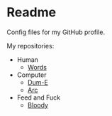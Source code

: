 # Readme

Config files for my GitHub profile.

My repositories:
- Human
  - [Words](https://github.com/Hcpty/Words)
- Computer
  - [Dum-E](https://github.com/Hcpty/dum-e)
  - [Arc](https://github.com/Hcpty/arc)
- Feed and Fuck
  - [Bloody](https://github.com/Hcpty/Bloody)

